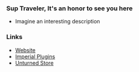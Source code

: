 ### Sup Traveler, It's an honor to see you here
- Imagine an interesting description

### Links
- [Website](https://dudewithoutname.github.io/)
- [Imperial Plugins](https://imperialplugins.com/Merchant/Dudewithoutname)
- [Unturned Store](https://unturnedstore.com/users/314)
